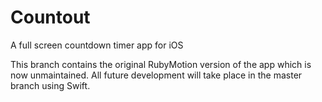 # Countout
A full screen countdown timer app for iOS

This branch contains the original RubyMotion version of the app which is now unmaintained. All future development will take place in the master branch using Swift.
